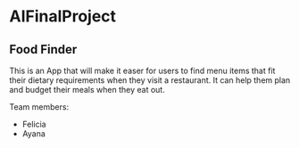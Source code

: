 # AIFinalProject
## Food Finder
This is an App that will make it easer for users to find menu items that fit their dietary requirements when they visit a restaurant. It can help them plan and budget their meals when they eat out. 

Team members:
+ Felicia
+ Ayana